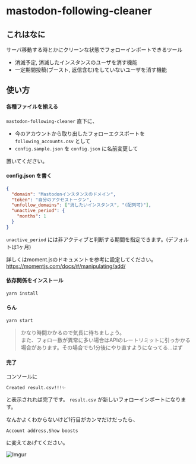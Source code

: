 # mastodon-following-cleaner

## これはなに

サーバ移動する時とかにクリーンな状態でフォローインポートできるツール

- 消滅予定, 消滅したインスタンスのユーザを消す機能
- 一定期間投稿(ブースト, 返信含む)をしていないユーザを消す機能

## 使い方

#### 各種ファイルを揃える

`mastodon-following-cleaner` 直下に、

- 今のアカウントから取り出したフォローエクスポートを `following_accounts.csv` として
- `config.sample.json` を `config.json` に名前変更して

置いてください。

#### config.json を書く

```json
{
  "domain": "Mastodonインスタンスのドメイン",
  "token": "自分のアクセストークン",
  "unfollow_domains": ["消したいインスタンス", "(配列可)"],
  "unactive_period": {
    "months": 1
  }
}
```

`unactive_period` には非アクティブと判断する期間を指定できます。(デフォルトは1ヶ月)

詳しくはmoment.jsのドキュメントを参考に設定してください。
https://momentjs.com/docs/#/manipulating/add/

#### 依存関係をインストール

```bash
yarn install
```

#### らん

```bash
yarn start
```

> かなり時間かかるので気長に待ちましょう。   
> また、フォロー数が異常に多い場合はAPIのレートリミットに引っかかる場合があります。その場合でも1分後にやり直すようになってる...はず

#### 完了

コンソールに
```
Created result.csv!!!✨
```
と表示されれば完了です。 `result.csv` が新しいフォローインポートになります。

なんかよくわからないけど1行目がカンマだけだったら、
```
Account address,Show boosts
```
に変えてあげてください。

![Imgur](https://i.imgur.com/Ph7620Y.png)